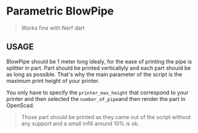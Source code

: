 # Parametric BlowPipe 
> Works fine with Nerf dart



## USAGE

BlowPipe should be 1 meter long idealy, for the ease of printing the pipe is splitter in part.
Part should be printed verticallyly and each part should be as long as possible. That's why the main parameter of the script is the maximum print height of your printer.

You only have to specify the `printer_max_height` that correspond to your printer and then selected the `number_of_pipe`and then render the part in OpenScad. 


> Those part should be printed as they came out of the script without any support and a small infill around 10% is ok.
